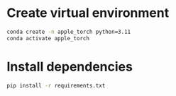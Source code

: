 # Create virtual environment
```bash
conda create -n apple_torch python=3.11
conda activate apple_torch
```

# Install dependencies
```bash
pip install -r requirements.txt
```